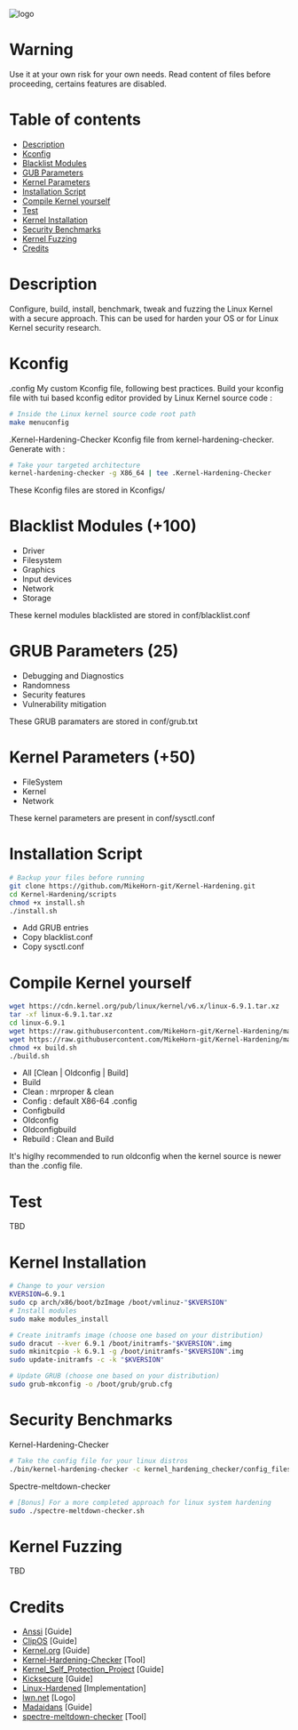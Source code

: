 ![logo](https://github.com/MikeHorn-git/Kernel-Hardening/assets/123373126/e4fca8a7-782a-42a7-863e-431a94660313)

# Warning
Use it at your own risk for your own needs. Read content of files before proceeding, certains features are disabled.

# Table of contents
* [Description](https://github.com/MikeHorn-git/Kernel-Hardening#description)
* [Kconfig](https://github.com/MikeHorn-git/Kernel-Hardening#kconfig)
* [Blacklist Modules](https://github.com/MikeHorn-git/Kernel-Hardening#blacklist-modules-100)
* [GUB Parameters](https://github.com/MikeHorn-git/Kernel-Hardening#grub-parameters-25)
* [Kernel Parameters](https://github.com/MikeHorn-git/Kernel-Hardening#kernel-parameters-50)
* [Installation Script](https://github.com/MikeHorn-git/Kernel-Hardening#installation-script)
* [Compile Kernel yourself](https://github.com/MikeHorn-git/Kernel-Hardening#compile-kernel-yourself)
* [Test](https://github.com/MikeHorn-git/Kernel-Hardening#compile-kernel-yourself)
* [Kernel Installation](https://github.com/MikeHorn-git/Kernel-Hardening#kernel-installation)
* [Security Benchmarks](https://github.com/MikeHorn-git/Kernel-Hardening#security-benchmarks)
* [Kernel Fuzzing](https://github.com/MikeHorn-git/Kernel-Hardening#kernel-fuzzing)
* [Credits](https://github.com/MikeHorn-git/Kernel-Hardening#credits)

# Description
Configure, build, install, benchmark, tweak and fuzzing the Linux Kernel with a secure approach.
This can be used for harden your OS or for Linux Kernel security research.

# Kconfig
.config
My custom Kconfig file, following best practices.
Build your kconfig file with tui based kconfig editor provided by Linux Kernel source code :
```bash
# Inside the Linux kernel source code root path
make menuconfig
```
.Kernel-Hardening-Checker
Kconfig file from kernel-hardening-checker.
Generate with :
```bash
# Take your targeted architecture
kernel-hardening-checker -g X86_64 | tee .Kernel-Hardening-Checker
```
These Kconfig files are stored in Kconfigs/

# Blacklist Modules (+100)
* Driver
* Filesystem
* Graphics
* Input devices
* Network
* Storage

These kernel modules blacklisted are stored in conf/blacklist.conf

# GRUB Parameters (25)
* Debugging and Diagnostics
* Randomness
* Security features
* Vulnerability mitigation

These GRUB paramaters are stored in conf/grub.txt

# Kernel Parameters (+50)
* FileSystem
* Kernel
* Network

These kernel parameters are present in conf/sysctl.conf

# Installation Script
```bash
# Backup your files before running
git clone https://github.com/MikeHorn-git/Kernel-Hardening.git
cd Kernel-Hardening/scripts
chmod +x install.sh
./install.sh
```
* Add GRUB entries
* Copy blacklist.conf
* Copy sysctl.conf

# Compile Kernel yourself
```bash
wget https://cdn.kernel.org/pub/linux/kernel/v6.x/linux-6.9.1.tar.xz
tar -xf linux-6.9.1.tar.xz
cd linux-6.9.1
wget https://raw.githubusercontent.com/MikeHorn-git/Kernel-Hardening/main/Kconfigs/.config
wget https://raw.githubusercontent.com/MikeHorn-git/Kernel-Hardening/main/scripts/build.sh
chmod +x build.sh
./build.sh
```
* All [Clean | Oldconfig | Build]
* Build
* Clean : mrproper & clean
* Config : default X86-64 .config
* Configbuild
* Oldconfig
* Oldconfigbuild
* Rebuild : Clean and Build

It's higlhy recommended to run oldconfig when the kernel source is newer than the .config file.

# Test
TBD

# Kernel Installation
```bash
# Change to your version
KVERSION=6.9.1
sudo cp arch/x86/boot/bzImage /boot/vmlinuz-"$KVERSION"
# Install modules
sudo make modules_install

# Create initramfs image (choose one based on your distribution)
sudo dracut --kver 6.9.1 /boot/initramfs-"$KVERSION".img
sudo mkinitcpio -k 6.9.1 -g /boot/initramfs-"$KVERSION".img
sudo update-initramfs -c -k "$KVERSION"

# Update GRUB (choose one based on your distribution)
sudo grub-mkconfig -o /boot/grub/grub.cfg
```

# Security Benchmarks
Kernel-Hardening-Checker
```bash
# Take the config file for your linux distros
./bin/kernel-hardening-checker -c kernel_hardening_checker/config_files/distros/Archlinux-hardened.config -l /proc/cmdline -s kernel_hardening_checker/config_files/distros/example_sysctls.txt
```
Spectre-meltdown-checker
```bash
# [Bonus] For a more completed approach for linux system hardening
sudo ./spectre-meltdown-checker.sh
```

# Kernel Fuzzing
TBD

# Credits
* [Anssi](https://cyber.gouv.fr/publications/recommandations-de-securite-relatives-un-systeme-gnulinux) [Guide]
* [ClipOS](https://docs.clip-os.org/clipos/kernel.html#configuration) [Guide]
* [Kernel.org](https://www.kernel.org/doc/html/latest/admin-guide/kernel-parameters.html) [Guide]
* [Kernel-Hardening-Checker](https://github.com/a13xp0p0v/kernel-hardening-checker) [Tool]
* [Kernel_Self_Protection_Project](https://kernsec.org/wiki/index.php/Kernel_Self_Protection_Project/Recommended_Settings) [Guide]
* [Kicksecure](https://github.com/Kicksecure) [Guide]
* [Linux-Hardened](https://github.com/anthraxx/linux-hardened) [Implementation]
* [lwn.net](https://lwn.net/) [Logo]
* [Madaidans](https://madaidans-insecurities.github.io/guides/linux-hardening.html#kernel) [Guide]
* [spectre-meltdown-checker](https://github.com/speed47/spectre-meltdown-checker) [Tool]
